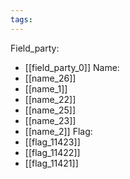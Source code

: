 ```yaml
---
tags:
---
```

Field_party:
- [[field_party_0]]
Name:
- [[name_26]]
- [[name_1]]
- [[name_22]]
- [[name_25]]
- [[name_23]]
- [[name_2]]
Flag:
- [[flag_11423]]
- [[flag_11422]]
- [[flag_11421]]
